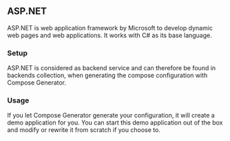 ## ASP.NET
ASP.NET is web application framework by Microsoft to develop dynamic web pages and web applications. It works with C# as its base language.

### Setup
ASP.NET is considered as backend service and can therefore be found in backends collection, when generating the compose configuration with Compose Generator.

### Usage
If you let Compose Generator generate your configuration, it will create a demo application for you. You can start this demo application out of the box and modify or rewrite it from scratch if you choose to.